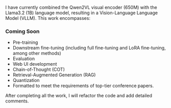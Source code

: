 I have currently combined the Qwen2VL visual encoder (650M) with the Llama3.2 (1B) language model, resulting in a Vision-Language Language Model (VLLM). This work encompasses:
### Coming Soon
- Pre-training
- Downstream fine-tuning (including full fine-tuning and LoRA fine-tuning, among other methods)
- Evaluation
- Web UI development
- Chain-of-Thought (COT)
- Retrieval-Augmented Generation (RAG)
- Quantization
- Formatted to meet the requirements of top-tier conference papers.

After completing all the work, I will refactor the code and add detailed comments.
